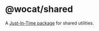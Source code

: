 # @wocat/shared

A [Just-In-Time package](https://turbo.build/repo/docs/core-concepts/internal-packages#just-in-time-packages) for shared utilities.
